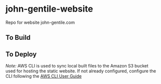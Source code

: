 # john-gentile-website

Repo for website john-gentile.com

## To Build

## To Deploy

_Note:_ AWS CLI is used to sync local built files to the Amazon S3 bucket used for hosting the static website. If not already configured, configure the CLI following the [AWS CLI User Guide](https://docs.aws.amazon.com/cli/latest/userguide/cli-chap-welcome.html)
